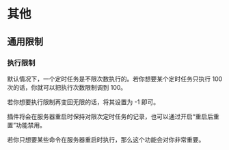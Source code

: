 # 其他

## 通用限制

### 执行限制

默认情况下，一个定时任务是不限次数执行的。若你想要某个定时任务只执行 100 次的话，你就可以把执行次数限制调到 100。

若你想要执行限制再变回无限的话，将其设置为 -1 即可。

插件将会在服务器重启时保持对限次定时任务的记录，也可以通过开启“重启后重置”功能禁用。

若你只想要某些命令在服务器重启时执行，那么这个功能会对你非常重要。